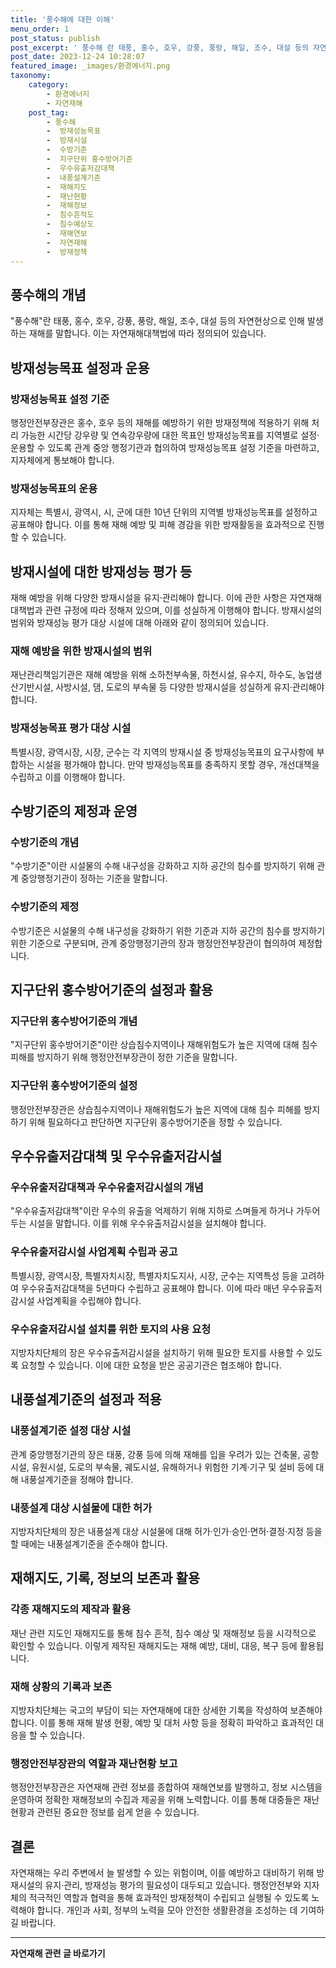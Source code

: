 ```yaml
---
title: '풍수해에 대한 이해'
menu_order: 1
post_status: publish
post_excerpt: ' 풍수해 란 태풍, 홍수, 호우, 강풍, 풍랑, 해일, 조수, 대설 등의 자연현상으로 인해 발생하는 재해를 말합니다. 이는 자연재해대책법에 따라 정의되어 있습니다.'
post_date: 2023-12-24 10:28:07
featured_image: _images/환경에너지.png
taxonomy:
    category:
        - 환경에너지
        - 자연재해
    post_tag:
        - 풍수해
        -  방재성능목표
        -  방재시설
        -  수방기준
        -  지구단위 홍수방어기준
        -  우수유출저감대책
        -  내풍설계기준
        -  재해지도
        -  재난현황
        -  재해정보
        -  침수흔적도
        -  침수예상도
        -  재해연보
        -  자연재해
        -  방재정책
---
```



## 풍수해의 개념
"풍수해"란 태풍, 홍수, 호우, 강풍, 풍랑, 해일, 조수, 대설 등의 자연현상으로 인해 발생하는 재해를 말합니다. 이는 자연재해대책법에 따라 정의되어 있습니다.

## 방재성능목표 설정과 운용
### 방재성능목표 설정 기준
행정안전부장관은 홍수, 호우 등의 재해를 예방하기 위한 방재정책에 적용하기 위해 처리 가능한 시간당 강우량 및 연속강우량에 대한 목표인 방재성능목표를 지역별로 설정·운용할 수 있도록 관계 중앙 행정기관과 협의하여 방재성능목표 설정 기준을 마련하고, 지자체에게 통보해야 합니다.

### 방재성능목표의 운용
지자체는 특별시, 광역시, 시, 군에 대한 10년 단위의 지역별 방재성능목표를 설정하고 공표해야 합니다. 이를 통해 재해 예방 및 피해 경감을 위한 방재활동을 효과적으로 진행할 수 있습니다.

## 방재시설에 대한 방재성능 평가 등
재해 예방을 위해 다양한 방재시설을 유지·관리해야 합니다. 이에 관한 사항은 자연재해대책법과 관련 규정에 따라 정해져 있으며, 이를 성실하게 이행해야 합니다. 방재시설의 범위와 방재성능 평가 대상 시설에 대해 아래와 같이 정의되어 있습니다.

### 재해 예방을 위한 방재시설의 범위
재난관리책임기관은 재해 예방을 위해 소하천부속물, 하천시설, 유수지, 하수도, 농업생산기반시설, 사방시설, 댐, 도로의 부속물 등 다양한 방재시설을 성실하게 유지·관리해야 합니다.

### 방재성능목표 평가 대상 시설
특별시장, 광역시장, 시장, 군수는 각 지역의 방재시설 중 방재성능목표의 요구사항에 부합하는 시설을 평가해야 합니다. 만약 방재성능목표를 충족하지 못할 경우, 개선대책을 수립하고 이를 이행해야 합니다.

## 수방기준의 제정과 운영
### 수방기준의 개념
"수방기준"이란 시설물의 수해 내구성을 강화하고 지하 공간의 침수를 방지하기 위해 관계 중앙행정기관이 정하는 기준을 말합니다.

### 수방기준의 제정
수방기준은 시설물의 수해 내구성을 강화하기 위한 기준과 지하 공간의 침수를 방지하기 위한 기준으로 구분되며, 관계 중앙행정기관의 장과 행정안전부장관이 협의하여 제정합니다.

## 지구단위 홍수방어기준의 설정과 활용
### 지구단위 홍수방어기준의 개념
"지구단위 홍수방어기준"이란 상습침수지역이나 재해위험도가 높은 지역에 대해 침수 피해를 방지하기 위해 행정안전부장관이 정한 기준을 말합니다.

### 지구단위 홍수방어기준의 설정
행정안전부장관은 상습침수지역이나 재해위험도가 높은 지역에 대해 침수 피해를 방지하기 위해 필요하다고 판단하면 지구단위 홍수방어기준을 정할 수 있습니다.

## 우수유출저감대책 및 우수유출저감시설
### 우수유출저감대책과 우수유출저감시설의 개념
"우수유출저감대책"이란 우수의 유출을 억제하기 위해 지하로 스며들게 하거나 가두어두는 시설을 말합니다. 이를 위해 우수유출저감시설을 설치해야 합니다.

### 우수유출저감시설 사업계획 수립과 공고
특별시장, 광역시장, 특별자치시장, 특별자치도지사, 시장, 군수는 지역특성 등을 고려하여 우수유출저감대책을 5년마다 수립하고 공표해야 합니다. 이에 따라 매년 우수유출저감시설 사업계획을 수립해야 합니다.

### 우수유출저감시설 설치를 위한 토지의 사용 요청
지방자치단체의 장은 우수유출저감시설을 설치하기 위해 필요한 토지를 사용할 수 있도록 요청할 수 있습니다. 이에 대한 요청을 받은 공공기관은 협조해야 합니다.

## 내풍설계기준의 설정과 적용
### 내풍설계기준 설정 대상 시설
관계 중앙행정기관의 장은 태풍, 강풍 등에 의해 재해를 입을 우려가 있는 건축물, 공항시설, 유원시설, 도로의 부속물, 궤도시설, 유해하거나 위험한 기계·기구 및 설비 등에 대해 내풍설계기준을 정해야 합니다.

### 내풍설계 대상 시설물에 대한 허가
지방자치단체의 장은 내풍설계 대상 시설물에 대해 허가·인가·승인·면허·결정·지정 등을 할 때에는 내풍설계기준을 준수해야 합니다.

## 재해지도, 기록, 정보의 보존과 활용
### 각종 재해지도의 제작과 활용
재난 관련 지도인 재해지도를 통해 침수 흔적, 침수 예상 및 재해정보 등을 시각적으로 확인할 수 있습니다. 이렇게 제작된 재해지도는 재해 예방, 대비, 대응, 복구 등에 활용됩니다.

### 재해 상황의 기록과 보존
지방자치단체는 국고의 부담이 되는 자연재해에 대한 상세한 기록을 작성하여 보존해야 합니다. 이를 통해 재해 발생 현황, 예방 및 대처 사항 등을 정확히 파악하고 효과적인 대응을 할 수 있습니다.

### 행정안전부장관의 역할과 재난현황 보고
행정안전부장관은 자연재해 관련 정보를 종합하여 재해연보를 발행하고, 정보 시스템을 운영하여 정확한 재해정보의 수집과 제공을 위해 노력합니다. 이를 통해 대중들은 재난현황과 관련된 중요한 정보를 쉽게 얻을 수 있습니다.

## 결론

자연재해는 우리 주변에서 늘 발생할 수 있는 위험이며, 이를 예방하고 대비하기 위해 방재시설의 유지·관리, 방재성능 평가의 필요성이 대두되고 있습니다. 행정안전부와 지자체의 적극적인 역할과 협력을 통해 효과적인 방재정책이 수립되고 실행될 수 있도록 노력해야 합니다. 개인과 사회, 정부의 노력을 모아 안전한 생활환경을 조성하는 데 기여하길 바랍니다.
<!-- wp:separator -->
<hr class="wp-block-separator has-alpha-channel-opacity"/>
<!-- /wp:separator -->

<!-- wp:group {"backgroundColor":"base","layout":{"type":"constrained"}} -->
<div class="wp-block-group has-base-background-color has-background"><!-- wp:paragraph {"align":"center","fontSize":"medium"} -->
<p class="has-text-align-center has-large-font-size"><strong>자연재해 관련 글 바로가기</strong></p>
<!-- /wp:paragraph -->


<!-- wp:latest-posts
{"categories":[{"id":35076,"count":19,"description":"","link":"https://uknowlaw.com/category/%ec%9e%90%ec%97%b0%ec%9e%ac%ed%95%b4/","name":"자연재해","slug":"자연재해","taxonomy":"category","parent":0,"meta":[],"_links":{"self":[{"href":"https://uknowlaw.com/wp-json/wp/v2/categories/35076"}],"collection":[{"href":"https://uknowlaw.com/wp-json/wp/v2/categories"}],"about":[{"href":"https://uknowlaw.com/wp-json/wp/v2/taxonomies/category"}],"wp:post_type":[{"href":"https://uknowlaw.com/wp-json/wp/v2/posts?categories=35076"}],"curies":[{"name":"wp","href":"https://api.w.org/{rel}","templated":true}]}}],"postsToShow":100,"excerptLength":28,"postLayout":"grid","columns":2,"featuredImageAlign":"left","featuredImageSizeSlug":"large","fontSize":"small"} /--></div>
<!-- /wp:group -->